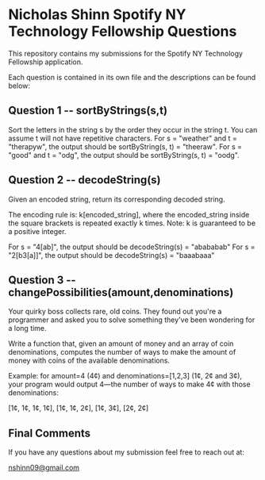 # Nicholas Shinn Spotify NY Technology Fellowship Questions

This repository contains my submissions for the Spotify NY Technology Fellowship application.

Each question is contained in its own file and the descriptions can be found below:

## Question 1 -- sortByStrings(s,t)

Sort the letters in the string s by the order they occur in the string t. You can assume t will not have repetitive characters. For s = "weather" and t = "therapyw", the output should be sortByString(s, t) = "theeraw". For s = "good" and t = "odg", the output should be sortByString(s, t) = "oodg".

## Question 2 -- decodeString(s)

Given an encoded string, return its corresponding decoded string. 

The encoding rule is: k[encoded_string], where the encoded_string inside the square brackets is repeated exactly k times. Note: k is guaranteed to be a positive integer. 

For s = "4[ab]", the output should be decodeString(s) = "abababab" 
For s = "2[b3[a]]", the output should be decodeString(s) = "baaabaaa"

## Question 3 -- changePossibilities(amount,denominations)

Your quirky boss collects rare, old coins. They found out you're a programmer and asked you to solve something they've been wondering for a long time. 

Write a function that, given an amount of money and an array of coin denominations, computes the number of ways to make the amount of money with coins of the available denominations. 

Example: for amount=4 (4¢) and denominations=[1,2,3] (1¢, 2¢ and 3¢), your program would output 4—the number of ways to make 4¢ with those denominations: 

[1¢, 1¢, 1¢, 1¢],
[1¢, 1¢, 2¢],
[1¢, 3¢],
[2¢, 2¢]

## Final Comments

If you have any questions about my submission feel free to reach out at:

nshinn09@gmail.com
